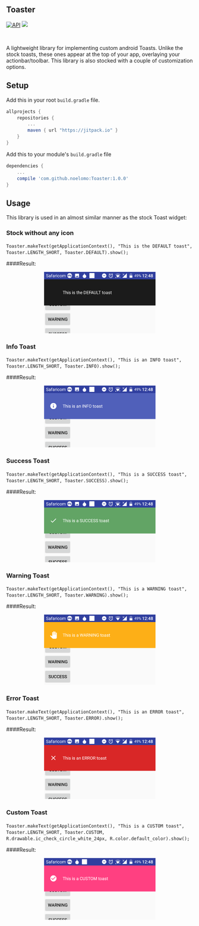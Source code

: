 ## Toaster


[![API](https://img.shields.io/badge/API-9%2B-blue.svg?style=flat)](https://android-arsenal.com/api?level=9) [![](https://jitpack.io/v/noelomo/Toaster.svg)](https://jitpack.io/#noelomo/Toaster)

<div align="center">
	<img scr="https://github.com/NoelOmo/Toaster/blob/master/screenshots/the_gif.gif?raw=true">
</div>

A lightweight library for implementing custom android Toasts. Unlike the stock toasts, these ones appear at the top of your app, overlaying your actionbar/toolbar. This library is also stocked with a couple of customization options.

## Setup

Add this in your root `build.gradle` file.

```gradle
allprojects {
	repositories {
		...
		maven { url "https://jitpack.io" }
	}
}
```


Add this to your module's `build.gradle` file

```gradle
dependencies {
	...
	compile 'com.github.noelomo:Toaster:1.0.0'
}
```


## Usage
This library is used in an almost similar manner as the stock Toast widget:

### Stock without any icon
 `Toaster.makeText(getApplicationContext(), "This is the DEFAULT toast", Toaster.LENGTH_SHORT, Toaster.DEFAULT).show();`
 
 ####Result:
 <div align="center">
	<img src="https://github.com/NoelOmo/Toaster/blob/master/screenshots/default.png?raw=true" width="300">
</div>
 
### Info Toast
 `Toaster.makeText(getApplicationContext(), "This is an INFO toast", Toaster.LENGTH_SHORT, Toaster.INFO).show();`
  
 ####Result:
 <div align="center">
	<img src="https://github.com/NoelOmo/Toaster/blob/master/screenshots/info.png?raw=true" width="300">
</div>

### Success Toast
 `Toaster.makeText(getApplicationContext(), "This is a SUCCESS toast", Toaster.LENGTH_SHORT, Toaster.SUCCESS).show();`
 
  ####Result:
 <div align="center">
	<img src="https://github.com/NoelOmo/Toaster/blob/master/screenshots/success.png?raw=true" width="300">
</div>

### Warning Toast
`Toaster.makeText(getApplicationContext(), "This is a WARNING toast", Toaster.LENGTH_SHORT, Toaster.WARNING).show();`

 ####Result:
 <div align="center">
	<img src="https://github.com/NoelOmo/Toaster/blob/master/screenshots/warning.png?raw=true" width="300">
</div>

### Error Toast
 `Toaster.makeText(getApplicationContext(), "This is an ERROR toast", Toaster.LENGTH_SHORT, Toaster.ERROR).show();`
 
  ####Result:
 <div align="center">
	<img src="https://github.com/NoelOmo/Toaster/blob/master/screenshots/error.png?raw=true" width="300">
</div>

### Custom Toast
  `Toaster.makeText(getApplicationContext(), "This is a CUSTOM toast", Toaster.LENGTH_SHORT, Toaster.CUSTOM, R.drawable.ic_check_circle_white_24px, R.color.default_color).show();`
  
   ####Result:
 <div align="center">
	<img src="https://github.com/NoelOmo/Toaster/blob/master/screenshots/custom.png?raw=true" width="300">
</div>


